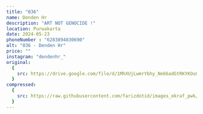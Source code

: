 ```yaml
---
title: "036"
name: Denden Hr
description: "ART NOT GENOCIDE !"
location: Purwakarta
date: 2024-05-23
phoneNumber : "6283894830690"
alt: "036 - Denden Hr"
price: ""
instagram: "dendenhr_"
original:
  {
    src: https://drive.google.com/file/d/1MhXUjLwmrYbhy_Ne66adGtRKYKOu8GHG/view?usp=sharing,
  }
compressed:
  {
    src: https://raw.githubusercontent.com/farizdotid/images_ekraf_pwk/main/purwarupa/compressed/036_denden.png,
  }
---
```


